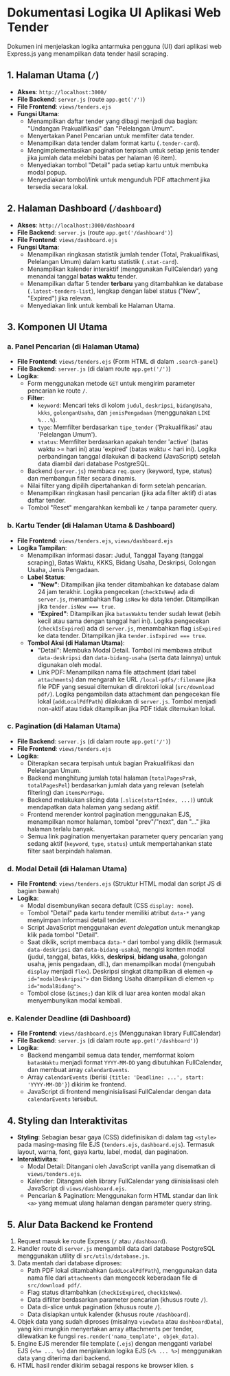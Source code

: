 # Dokumentasi Logika UI Aplikasi Web Tender

Dokumen ini menjelaskan logika antarmuka pengguna (UI) dari aplikasi web Express.js yang menampilkan data tender hasil scraping.

## 1. Halaman Utama (`/`)

*   **Akses**: `http://localhost:3000/`
*   **File Backend**: `server.js` (route `app.get('/')`)
*   **File Frontend**: `views/tenders.ejs`
*   **Fungsi Utama**:
    *   Menampilkan daftar tender yang dibagi menjadi dua bagian: "Undangan Prakualifikasi" dan "Pelelangan Umum".
    *   Menyertakan Panel Pencarian untuk memfilter data tender.
    *   Menampilkan data tender dalam format kartu (`.tender-card`).
    *   Mengimplementasikan pagination terpisah untuk setiap jenis tender jika jumlah data melebihi batas per halaman (6 item).
    *   Menyediakan tombol "Detail" pada setiap kartu untuk membuka modal popup.
    *   Menyediakan tombol/link untuk mengunduh PDF attachment jika tersedia secara lokal.

## 2. Halaman Dashboard (`/dashboard`)

*   **Akses**: `http://localhost:3000/dashboard`
*   **File Backend**: `server.js` (route `app.get('/dashboard')`)
*   **File Frontend**: `views/dashboard.ejs`
*   **Fungsi Utama**:
    *   Menampilkan ringkasan statistik jumlah tender (Total, Prakualifikasi, Pelelangan Umum) dalam kartu statistik (`.stat-card`).
    *   Menampilkan kalender interaktif (menggunakan FullCalendar) yang menandai tanggal **batas waktu** tender.
    *   Menampilkan daftar 5 tender **terbaru** yang ditambahkan ke database (`.latest-tenders-list`), lengkap dengan label status ("New", "Expired") jika relevan.
    *   Menyediakan link untuk kembali ke Halaman Utama.

## 3. Komponen UI Utama

### a. Panel Pencarian (di Halaman Utama)

*   **File Frontend**: `views/tenders.ejs` (Form HTML di dalam `.search-panel`)
*   **File Backend**: `server.js` (di dalam route `app.get('/')`)
*   **Logika**:
    *   Form menggunakan metode `GET` untuk mengirim parameter pencarian ke route `/`.
    *   **Filter**:
        *   `keyword`: Mencari teks di kolom `judul`, `deskripsi`, `bidangUsaha`, `kkks`, `golonganUsaha`, dan `jenisPengadaan` (menggunakan `LIKE %...%`).
        *   `type`: Memfilter berdasarkan `tipe_tender` ('Prakualifikasi' atau 'Pelelangan Umum').
        *   `status`: Memfilter berdasarkan apakah tender 'active' (batas waktu >= hari ini) atau 'expired' (batas waktu < hari ini). Logika perbandingan tanggal dilakukan di backend (JavaScript) setelah data diambil dari database PostgreSQL.
    *   Backend (`server.js`) membaca `req.query` (keyword, type, status) dan membangun filter secara dinamis.
    *   Nilai filter yang dipilih dipertahankan di form setelah pencarian.
    *   Menampilkan ringkasan hasil pencarian (jika ada filter aktif) di atas daftar tender.
    *   Tombol "Reset" mengarahkan kembali ke `/` tanpa parameter query.

### b. Kartu Tender (di Halaman Utama & Dashboard)

*   **File Frontend**: `views/tenders.ejs`, `views/dashboard.ejs`
*   **Logika Tampilan**:
    *   Menampilkan informasi dasar: Judul, Tanggal Tayang (tanggal scraping), Batas Waktu, KKKS, Bidang Usaha, Deskripsi, Golongan Usaha, Jenis Pengadaan.
    *   **Label Status**:
        *   **"New"**: Ditampilkan jika tender ditambahkan ke database dalam 24 jam terakhir. Logika pengecekan (`checkIsNew`) ada di `server.js`, menambahkan flag `isNew` ke data tender. Ditampilkan jika `tender.isNew === true`.
        *   **"Expired"**: Ditampilkan jika `batasWaktu` tender sudah lewat (lebih kecil atau sama dengan tanggal hari ini). Logika pengecekan (`checkIsExpired`) ada di `server.js`, menambahkan flag `isExpired` ke data tender. Ditampilkan jika `tender.isExpired === true`.
    *   **Tombol Aksi (di Halaman Utama)**:
        *   "Detail": Membuka Modal Detail. Tombol ini membawa atribut `data-deskripsi` dan `data-bidang-usaha` (serta data lainnya) untuk digunakan oleh modal.
        *   Link PDF: Menampilkan nama file attachment (dari tabel `attachments`) dan mengarah ke URL `/local-pdfs/:filename` jika file PDF yang sesuai ditemukan di direktori lokal (`src/download pdf/`). Logika pengambilan data attachment dan pengecekan file lokal (`addLocalPdfPath`) dilakukan di `server.js`. Tombol menjadi non-aktif atau tidak ditampilkan jika PDF tidak ditemukan lokal.

### c. Pagination (di Halaman Utama)

*   **File Backend**: `server.js` (di dalam route `app.get('/')`)
*   **File Frontend**: `views/tenders.ejs`
*   **Logika**:
    *   Diterapkan secara terpisah untuk bagian Prakualifikasi dan Pelelangan Umum.
    *   Backend menghitung jumlah total halaman (`totalPagesPrak`, `totalPagesPel`) berdasarkan jumlah data yang relevan (setelah filtering) dan `itemsPerPage`.
    *   Backend melakukan slicing data (`.slice(startIndex, ...)`) untuk mendapatkan data halaman yang sedang aktif.
    *   Frontend merender kontrol pagination menggunakan EJS, menampilkan nomor halaman, tombol "prev"/"next", dan "..." jika halaman terlalu banyak.
    *   Semua link pagination menyertakan parameter query pencarian yang sedang aktif (`keyword`, `type`, `status`) untuk mempertahankan state filter saat berpindah halaman.

### d. Modal Detail (di Halaman Utama)

*   **File Frontend**: `views/tenders.ejs` (Struktur HTML modal dan script JS di bagian bawah)
*   **Logika**:
    *   Modal disembunyikan secara default (CSS `display: none`).
    *   Tombol "Detail" pada kartu tender memiliki atribut `data-*` yang menyimpan informasi detail tender.
    *   Script JavaScript menggunakan *event delegation* untuk menangkap klik pada tombol "Detail".
    *   Saat diklik, script membaca `data-*` dari tombol yang diklik (termasuk `data-deskripsi` dan `data-bidang-usaha`), mengisi konten modal (judul, tanggal, batas, kkks, **deskripsi**, **bidang usaha**, golongan usaha, jenis pengadaan, dll.), dan menampilkan modal (mengubah `display` menjadi `flex`). Deskripsi singkat ditampilkan di elemen `<p id="modalDeskripsi">` dan Bidang Usaha ditampilkan di elemen `<p id="modalBidang">`.
    *   Tombol close (`&times;`) dan klik di luar area konten modal akan menyembunyikan modal kembali.

### e. Kalender Deadline (di Dashboard)

*   **File Frontend**: `views/dashboard.ejs` (Menggunakan library FullCalendar)
*   **File Backend**: `server.js` (di dalam route `app.get('/dashboard')`)
*   **Logika**:
    *   Backend mengambil semua data tender, memformat kolom `batasWaktu` menjadi format `YYYY-MM-DD` yang dibutuhkan FullCalendar, dan membuat array `calendarEvents`.
    *   Array `calendarEvents` (berisi `{title: 'Deadline: ...', start: 'YYYY-MM-DD'}`) dikirim ke frontend.
    *   JavaScript di frontend menginisialisasi FullCalendar dengan data `calendarEvents` tersebut.

## 4. Styling dan Interaktivitas

*   **Styling**: Sebagian besar gaya (CSS) didefinisikan di dalam tag `<style>` pada masing-masing file EJS (`tenders.ejs`, `dashboard.ejs`). Termasuk layout, warna, font, gaya kartu, label, modal, dan pagination.
*   **Interaktivitas**:
    *   Modal Detail: Ditangani oleh JavaScript vanilla yang disematkan di `views/tenders.ejs`.
    *   Kalender: Ditangani oleh library FullCalendar yang diinisialisasi oleh JavaScript di `views/dashboard.ejs`.
    *   Pencarian & Pagination: Menggunakan form HTML standar dan link `<a>` yang memuat ulang halaman dengan parameter query string.

## 5. Alur Data Backend ke Frontend

1.  Request masuk ke route Express (`/` atau `/dashboard`).
2.  Handler route di `server.js` mengambil data dari database PostgreSQL menggunakan utility di `src/utils/database.js`.
3.  Data mentah dari database diproses:
    *   Path PDF lokal ditambahkan (`addLocalPdfPath`), menggunakan data nama file dari `attachments` dan mengecek keberadaan file di `src/download pdf/`.
    *   Flag status ditambahkan (`checkIsExpired`, `checkIsNew`).
    *   Data difilter berdasarkan parameter pencarian (khusus route `/`).
    *   Data di-slice untuk pagination (khusus route `/`).
    *   Data disiapkan untuk kalender (khusus route `/dashboard`).
4.  Objek data yang sudah diproses (misalnya `viewData` atau `dashboardData`), yang kini mungkin menyertakan array attachments per tender, dilewatkan ke fungsi `res.render('nama_template', objek_data)`.
5.  Engine EJS merender file template (`.ejs`) dengan mengganti variabel EJS (`<%= ... %>`) dan menjalankan logika EJS (`<% ... %>`) menggunakan data yang diterima dari backend.
6.  HTML hasil render dikirim sebagai respons ke browser klien. s